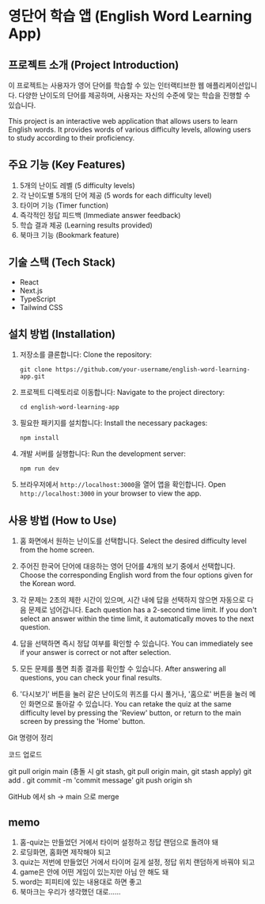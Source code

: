 # 영단어 학습 앱 (English Word Learning App)

## 프로젝트 소개 (Project Introduction)

이 프로젝트는 사용자가 영어 단어를 학습할 수 있는 인터랙티브한 웹 애플리케이션입니다. 다양한 난이도의 단어를 제공하며, 사용자는 자신의 수준에 맞는 학습을 진행할 수 있습니다.

This project is an interactive web application that allows users to learn English words. It provides words of various difficulty levels, allowing users to study according to their proficiency.

## 주요 기능 (Key Features)

1. 5개의 난이도 레벨 (5 difficulty levels)
2. 각 난이도별 5개의 단어 제공 (5 words for each difficulty level)
3. 타이머 기능 (Timer function)
4. 즉각적인 정답 피드백 (Immediate answer feedback)
5. 학습 결과 제공 (Learning results provided)
6. 북마크 기능 (Bookmark feature)

## 기술 스택 (Tech Stack)

- React
- Next.js
- TypeScript
- Tailwind CSS

## 설치 방법 (Installation)

1. 저장소를 클론합니다:
   Clone the repository:

   ```
   git clone https://github.com/your-username/english-word-learning-app.git
   ```

2. 프로젝트 디렉토리로 이동합니다:
   Navigate to the project directory:

   ```
   cd english-word-learning-app
   ```

3. 필요한 패키지를 설치합니다:
   Install the necessary packages:

   ```
   npm install
   ```

4. 개발 서버를 실행합니다:
   Run the development server:

   ```
   npm run dev
   ```

5. 브라우저에서 `http://localhost:3000`을 열어 앱을 확인합니다.
   Open `http://localhost:3000` in your browser to view the app.

## 사용 방법 (How to Use)

1. 홈 화면에서 원하는 난이도를 선택합니다.
   Select the desired difficulty level from the home screen.

2. 주어진 한국어 단어에 대응하는 영어 단어를 4개의 보기 중에서 선택합니다.
   Choose the corresponding English word from the four options given for the Korean word.

3. 각 문제는 2초의 제한 시간이 있으며, 시간 내에 답을 선택하지 않으면 자동으로 다음 문제로 넘어갑니다.
   Each question has a 2-second time limit. If you don't select an answer within the time limit, it automatically moves to the next question.

4. 답을 선택하면 즉시 정답 여부를 확인할 수 있습니다.
   You can immediately see if your answer is correct or not after selection.

5. 모든 문제를 풀면 최종 결과를 확인할 수 있습니다.
   After answering all questions, you can check your final results.

6. '다시보기' 버튼을 눌러 같은 난이도의 퀴즈를 다시 풀거나, '홈으로' 버튼을 눌러 메인 화면으로 돌아갈 수 있습니다.
   You can retake the quiz at the same difficulty level by pressing the 'Review' button, or return to the main screen by pressing the 'Home' button.

Git 명령어 정리

코드 업로드

git pull origin main (충돌 시 git stash, git pull origin main, git stash apply)
git add .
git commit -m 'commit message'
git push origin sh

GitHub 에서 sh -> main 으로 merge

## memo

1. 홈-quiz는 만들었던 거에서 타이머 설정하고 정답 랜덤으로 돌려야 돼
2. 로딩화면, 홈화면 제작해야 되고
3. quiz는 저번에 만들었던 거에서 타이머 길게 설정, 정답 위치 랜덤하게 바꿔야 되고
4. game은 안에 어떤 게임이 있는지만 아님 안 해도 돼
5. word는 피피티에 있는 내용대로 하면 좋고
6. 북마크는 우리가 생각했던 대로……

